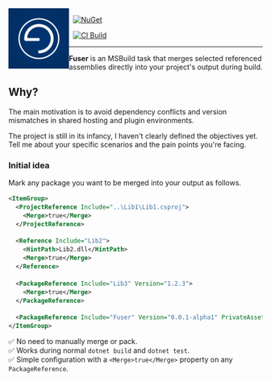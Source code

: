 <img align="left" src="pozitronlogo.png" width="120" height="120">

&nbsp; [![NuGet](https://img.shields.io/nuget/v/Fuser.svg)](https://www.nuget.org/packages/Fuser)

&nbsp; [![CI Build](https://github.com/fiseni/Fuser/actions/workflows/ci.yml/badge.svg)](https://github.com/fiseni/Fuser/actions/workflows/ci.yml)

---

**Fuser** is an MSBuild task that merges selected referenced assemblies directly into your project's output during build.

## Why?

The main motivation is to avoid dependency conflicts and version mismatches in shared hosting and plugin environments. 

The project is still in its infancy, I haven't clearly defined the objectives yet. Tell me about your specific scenarios and the pain points you're facing.

### Initial idea

Mark any package you want to be merged into your output as follows.

```xml
<ItemGroup>
  <ProjectReference Include="..\Lib1\Lib1.csproj">
    <Merge>true</Merge>
  </ProjectReference>

  <Reference Include="Lib2">
    <HintPath>Lib2.dll</HintPath>
    <Merge>true</Merge>
  </Reference>

  <PackageReference Include="Lib3" Version="1.2.3">
    <Merge>true</Merge>
  </PackageReference>

  <PackageReference Include="Fuser" Version="0.0.1-alpha1" PrivateAssets="All" />
</ItemGroup>
```

✅ No need to manually merge or pack.  
✅ Works during normal `dotnet build` and `dotnet test`.  
✅ Simple configuration with a `<Merge>true</Merge>` property on any `PackageReference`.
